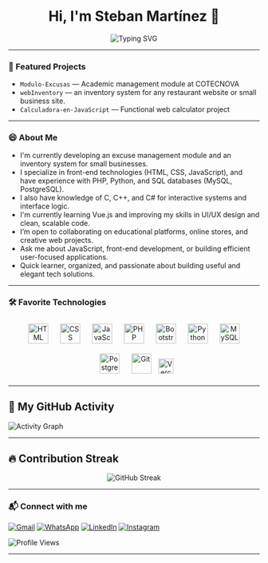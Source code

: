 <h1 align="center">Hi, I'm Steban Martínez 👋</h1>

<p align="center">
  <img src="https://readme-typing-svg.herokuapp.com?size=25&duration=2500&pause=1600&color=0019B5&center=true&vCenter=true&width=750&height=70&lines=Information+Systems+Technology;Professional+Technician+in+Software+Applications" alt="Typing SVG" />
</p>

---

### 💼 Featured Projects
-  `Modulo-Excusas` — Academic management module at COTECNOVA
-  `webInventory` — an inventory system for any restaurant website or small business site.
-  `Calculadora-en-JavaScript` — Functional web calculator project

---
### 😄 About Me
-  I'm currently developing an excuse management module and an inventory system for small businesses.
-  I specialize in front-end technologies (HTML, CSS, JavaScript), and have experience with PHP, Python, and SQL databases (MySQL, PostgreSQL).
-  I also have knowledge of C, C++, and C# for interactive systems and interface logic.
-  I'm currently learning Vue.js and improving my skills in UI/UX design and clean, scalable code.
-  I’m open to collaborating on educational platforms, online stores, and creative web projects.
-  Ask me about JavaScript, front-end development, or building efficient user-focused applications.
-  Quick learner, organized, and passionate about building useful and elegant tech solutions.

---

### 🛠 Favorite Technologies

<p align="center">
  <img src="https://cdn.jsdelivr.net/gh/devicons/devicon/icons/html5/html5-original.svg" title="HTML5" alt="HTML" width="40" height="40" style="margin:10px;" />
  <img src="https://cdn.jsdelivr.net/gh/devicons/devicon/icons/css3/css3-original.svg" title="CSS3" alt="CSS" width="40" height="40" style="margin:10px;" />
  <img src="https://cdn.jsdelivr.net/gh/devicons/devicon/icons/javascript/javascript-original.svg" title="JavaScript" alt="JavaScript" width="40" height="40" style="margin:10px;" />
  <img src="https://cdn.jsdelivr.net/gh/devicons/devicon/icons/php/php-original.svg" title="PHP" alt="PHP" width="40" height="40" style="margin:10px;" />
  <img src="https://cdn.jsdelivr.net/gh/devicons/devicon/icons/bootstrap/bootstrap-original.svg" title="Bootstrap" alt="Bootstrap" width="40" height="40" style="margin:10px;" />
  <img src="https://cdn.jsdelivr.net/gh/devicons/devicon/icons/python/python-original.svg" title="Python" alt="Python" width="40" height="40" style="margin:10px;" />
  <img src="https://cdn.jsdelivr.net/gh/devicons/devicon/icons/mysql/mysql-original.svg" title="MySQL" alt="MySQL" width="40" height="40" style="margin:10px;" />
  <img src="https://cdn.jsdelivr.net/gh/devicons/devicon/icons/postgresql/postgresql-original.svg" title="PostgreSQL" alt="PostgreSQL" width="40" height="40" style="margin:10px;" />
  <img src="https://cdn.jsdelivr.net/gh/devicons/devicon/icons/git/git-original.svg" title="Git" alt="Git" width="40" height="40" style="margin:10px;" />
  <img src="https://img.shields.io/badge/Vercel-000?style=flat&logo=vercel&logoColor=white" title="Vercel" alt="Vercel" height="30" />
</p>



---

## 🧠 My GitHub Activity

![Activity Graph](https://github-readme-activity-graph.vercel.app/graph?username=Sunshide12&radius=16&theme=github-dark&area=true&order=5&custom_title=MY%20ACTIVITY!%20%F0%9F%A7%8F&hide_border=false)

---

## 🔥 Contribution Streak

<p align="center">
  <img src="https://github-readme-streak-stats.herokuapp.com/?user=Sunshide12&theme=github-dark&date_format=M%20j%5B%2C%20Y%5D" alt="GitHub Streak" />
</p>

---


### 📬 Connect with me

[![Gmail](https://img.shields.io/badge/-Gmail-D14836?style=flat&logo=gmail&logoColor=white)](mailto:stebanbusiness@gmail.com)
[![WhatsApp](https://img.shields.io/badge/-WhatsApp-25D366?style=flat&logo=whatsapp&logoColor=white)](https://wa.me/573137057729)
[![LinkedIn](https://img.shields.io/badge/-LinkedIn-0A66C2?style=flat&logo=linkedin&logoColor=white)](https://www.linkedin.com/in/steban-martinez-074697267/)
[![Instagram](https://img.shields.io/badge/-Instagram-E4405F?style=flat&logo=instagram&logoColor=white)](https://www.instagram.com/steban_812/)






![Profile Views](https://komarev.com/ghpvc/?username=Sunshide12&color=green&style=flat)

---
